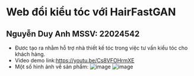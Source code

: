 # Web đổi kiểu tóc với HairFastGAN
## Nguyễn Duy Anh MSSV: 22024542
- Đươc tạo ra nhằm hỗ trợ nhà thiết kế tóc trong việc tư vấn kiểu tóc cho khách hàng.
- Video demo link:https://youtu.be/Cs8VFOHrmXE
- Một số hình ảnh về sản phẩm: ![image](https://github.com/user-attachments/assets/cf406617-fae3-42a5-bbe3-ee3c9e4de3d0) 
  ![image](https://github.com/user-attachments/assets/77b81049-66c2-4bf8-bb65-575b86ed0e49)


